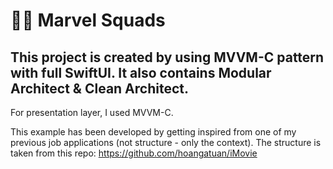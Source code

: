 # 🦸‍♂️ Marvel Squads

## This project is created by using MVVM-C pattern with full SwiftUI. It also contains Modular Architect & Clean Architect. 
For presentation layer, I used MVVM-C. 

This example has been developed by getting inspired from one of my previous job applications (not structure - only the context). The structure is taken from 
this repo: https://github.com/hoangatuan/iMovie




